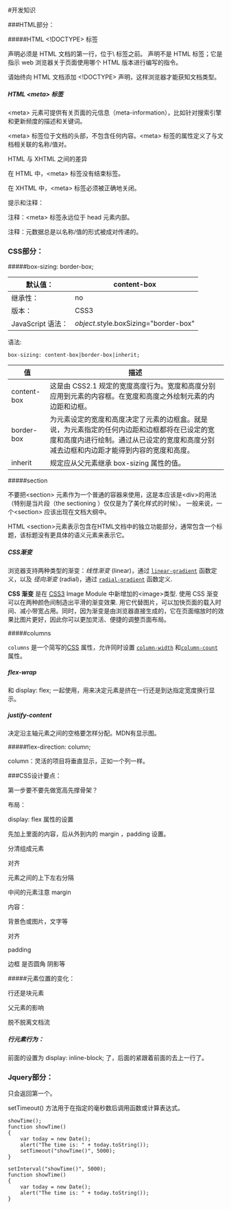 #开发知识

###HTML部分：

#####HTML <!DOCTYPE> 标签

<!DOCTYPE> 声明必须是 HTML 文档的第一行，位于\<html> 标签之前。

<!DOCTYPE> 声明不是 HTML 标签；它是指示 web 浏览器关于页面使用哪个 HTML 版本进行编写的指令。

请始终向 HTML 文档添加 <!DOCTYPE> 声明，这样浏览器才能获知文档类型。

##### HTML \<meta> 标签

\<meta> 元素可提供有关页面的元信息（meta-information），比如针对搜索引擎和更新频度的描述和关键词。

\<meta> 标签位于文档的头部，不包含任何内容。\<meta> 标签的属性定义了与文档相关联的名称/值对。

HTML 与 XHTML 之间的差异

在 HTML 中，\<meta> 标签没有结束标签。

在 XHTML 中，\<meta> 标签必须被正确地关闭。

提示和注释：

注释：\<meta> 标签永远位于 head 元素内部。

注释：元数据总是以名称/值的形式被成对传递的。

### CSS部分：

#####box-sizing: border-box;

| 默认值：           | content-box                           |
| -------------- | ------------------------------------- |
| 继承性：           | no                                    |
| 版本：            | CSS3                                  |
| JavaScript 语法： | *object*.style.boxSizing="border-box" |

语法:

```
box-sizing: content-box|border-box|inherit;
```

| 值           | 描述                                       |
| ----------- | ---------------------------------------- |
| content-box | 这是由 CSS2.1 规定的宽度高度行为。宽度和高度分别应用到元素的内容框。在宽度和高度之外绘制元素的内边距和边框。 |
| border-box  | 为元素设定的宽度和高度决定了元素的边框盒。就是说，为元素指定的任何内边距和边框都将在已设定的宽度和高度内进行绘制。通过从已设定的宽度和高度分别减去边框和内边距才能得到内容的宽度和高度。 |
| inherit     | 规定应从父元素继承 box-sizing 属性的值。               |

#####section

不要把\<section> 元素作为一个普通的容器来使用，这是本应该是\<div>的用法（特别是当片段（the sectioning ）仅仅是为了美化样式的时候）。 一般来说，一个\<section> 应该出现在文档大纲中。

HTML \<section>元素表示包含在HTML文档中的独立功能部分，通常包含一个标题，该标题没有更具体的语义元素来表示它。

##### CSS渐变

浏览器支持两种类型的渐变：*线性渐变* (linear)，通过 [`linear-gradient`](https://developer.mozilla.org/zh-CN/docs/Web/CSS/linear-gradient) 函数定义，以及 *径向渐变* (radial)，通过 [`radial-gradient`](https://developer.mozilla.org/zh-CN/docs/Web/CSS/radial-gradient) 函数定义.

**CSS 渐变** 是在 [CSS3](https://developer.mozilla.org/en-US/docs/CSS/CSS3) Image Module 中新增加的\<image>类型. 使用 CSS 渐变可以在两种颜色间制造出平滑的渐变效果. 用它代替图片，可以加快页面的载入时间、减小带宽占用。同时，因为渐变是由浏览器直接生成的，它在页面缩放时的效果比图片更好，因此你可以更加灵活、便捷的调整页面布局。

#####columns

`columns` 是一个简写的[CSS](https://developer.mozilla.org/en-US/docs/CSS) 属性，允许同时设置 [`column-width`](https://developer.mozilla.org/zh-CN/docs/Web/CSS/column-width) 和[`column-count`](https://developer.mozilla.org/zh-CN/docs/Web/CSS/column-count) 属性。

##### flex-wrap

和 display: flex; 一起使用，用来决定元素是挤在一行还是到达指定宽度换行显示。

##### justify-content

决定沿主轴元素之间的空格要怎样分配。MDN有显示图。

#####flex-direction: column;

column：灵活的项目将垂直显示，正如一个列一样。



###CSS设计要点：

第一步要不要先做宽高先撑骨架？

布局：

display: flex 属性的设置

先加上里面的内容，后从外到内的 margin ，padding 设置。

分清组成元素 

对齐

元素之间的上下左右分隔

中间的元素注意 margin 

内容：

背景色或图片，文字等

对齐

padding

边框 是否圆角 阴影等



#####元素位置的变化：

行还是块元素

父元素的影响

脱不脱离文档流

##### 行元素行为：

前面的设置为 display: inline-block; 了，后面的紧跟着前面的去上一行了。

### Jquery部分：

只会返回第一个。

setTimeout() 方法用于在指定的毫秒数后调用函数或计算表达式。

```
showTime();
function showTime()
{
    var today = new Date();
    alert("The time is: " + today.toString());
    setTimeout("showTime()", 5000);
}

setInterval("showTime()", 5000);
function showTime()
{
    var today = new Date();
    alert("The time is: " + today.toString());
}
```

